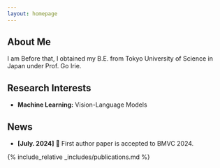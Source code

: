 ```yaml
---
layout: homepage
---
```


## About Me
I am 
Before that, I obtained my B.E. from Tokyo University of Science in Japan under Prof. Go Irie.

## Research Interests

- **Machine Learning:** Vision-Language Models


## News
- **[July. 2024]** 🎉 First author paper is accepted to BMVC 2024.


{% include_relative _includes/publications.md %}
